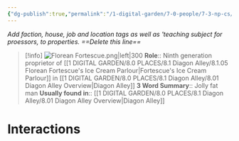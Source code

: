```yaml
---
{"dg-publish":true,"permalink":"/1-digital-garden/7-0-people/7-3-np-cs/florean-fortescue-ix/","tags":["#person","#diagon-alley","#diagon-alley-resident","#shopkeeper"]}
---
```


*Add faction, house, job and location tags as well as 'teaching subject for proessors, to properties. ==Delete this line==*
>[!info] 
>![Florean Fortescue.png|left|300](/img/user/1%20DIGITAL%20GARDEN/7.0%20PEOPLE/7.3%20NPCs/Headshots/Florean%20Fortescue.png)
>**Role**:: Ninth generation proprietor of [[1 DIGITAL GARDEN/8.0 PLACES/8.1 Diagon Alley/8.1.05 Florean Fortescue's Ice Cream Parlour\|Fortescue's Ice Cream Parlour]] in [[1 DIGITAL GARDEN/8.0 PLACES/8.1 Diagon Alley/8.01 Diagon Alley Overview\|Diagon Alley]]
>**3 Word Summary**:: Jolly fat man
>**Usually found in**:: [[1 DIGITAL GARDEN/8.0 PLACES/8.1 Diagon Alley/8.01 Diagon Alley Overview\|Diagon Alley]]

# Interactions

